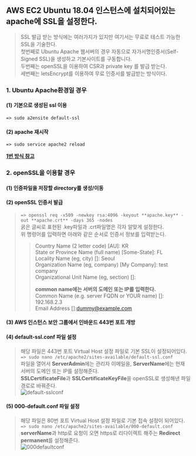 ## AWS EC2 Ubuntu 18.04 인스턴스에 설치되어있는 apache에 SSL을 설정한다.

> SSL 발급 받는 방식에는 여러가지가 있지만 여기서는 무료로 테스트 가능한 SSL을 기술한다.    
> 첫번째로 Ubuntu Apache 웹서버의 경우 자동으로 자가서명인증서(Self-Signed SSL)을 생성하고 기본사이트를 구동합니다.    
> 두번째는 openSSL을 이용하여 CSR과 private key 를 발급 받는다.   
> 세번째는 letsEncrypt를 이용하여 무료 인증서를 발급받는 방식이다.    

### 1. Ubuntu Apache환경일 경우     
#### (1) 기본으로 생성된 ssl 이용    
```=> sudo a2ensite default-ssl```       

#### (2) apache 재시작    
```=> sudo service apache2 reload```    

**[1번 방식 참고](https://blog.lael.be/post/7147)**     
     
    
### 2. openSSL을 이용할 경우    
#### (1) 인증파일을 저장할 directory를 생성/이동    

#### (2) openSSL 인증서 발급
> ```=> openssl req -x509 -newkey rsa:4096 -keyout **apache.key** -out **apache.crt** -days 365 -nodes```       
> 굵은 글씨로 표현된 .key파일과 .crt파일명은 각자 알맞게 설정한다.    
> 위 명령어를 입력하면 아래와 같은 순서로 인증서 정보를 입력받는다.
>> Country Name (2 letter code) [AU]: KR   
>> State or Province Name (full name) [Some-State]: FL   
>> Locality Name (eg, city) []: Seoul   
>> Organization Name (eg, company) [My Company]: test company    
>> Organizational Unit Name (eg, section) []:   
>>    
>> **common name에는 서버의 도메인 또는 IP를 입력한다.**    
>> Common Name (e.g. server FQDN or YOUR name) []: 192.168.2.3   
>> Email Address []:dummy@example.com   
>>  

#### (3) AWS 인스턴스 보안 그룹에서 인바운드 443번 포트 개방    

#### (4) default-ssl.conf 파일 설정    
> 해당 파일은 443번 포트 Virtual Host 설정 파일로 기본 SSL이 설정되어있다.
> ```=> sudo nano /etc/apache2/sites-available/default-ssl.conf```     
> 파일을 열어서 **ServerAdmin**에는 관리자 이메일을, **ServerName**에는 현재 서버의 도메인 또는 IP를 설정해준다.    
> **SSLCertificateFile**과 **SSLCertificateKeyFile**을 openSSL로 생성해낸 파일 경로로 바꿔준다.    
> ![default-sslconf](https://user-images.githubusercontent.com/28284285/70770174-b7e5e280-1daf-11ea-9a01-3a1aa607c892.PNG)     
> 

#### (5) 000-default.conf 파일 설정    
> 해당 파일은 80번 포트 Virtual Host 설정 파일로 기본 접속 설정이 되어있다.     
> ```=> sudo nano /etc/apache2/sites-available/000-default.conf```      
> **serverName**과 http로 요청이 오면 https로 리다이렉트 해주는 **Redirect permanent**를 설정해준다.    
> ![000defaultconf](https://user-images.githubusercontent.com/28284285/70770175-b7e5e280-1daf-11ea-9ee3-6f93974051bb.PNG)    
>  




 

